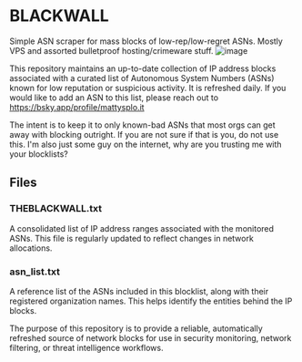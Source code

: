 # BLACKWALL
Simple ASN scraper for mass blocks of low-rep/low-regret ASNs.  Mostly VPS and assorted bulletproof hosting/crimeware stuff.
![image](https://github.com/user-attachments/assets/cc7fcd59-be40-4c5f-b291-9814604261e1)

This repository maintains an up-to-date collection of IP address blocks associated with a curated list of Autonomous System Numbers (ASNs) known for low reputation or suspicious activity.  It is refreshed daily.  If you would like to add an ASN to this list, please reach out to https://bsky.app/profile/mattysplo.it 

The intent is to keep it to only known-bad ASNs that most orgs can get away with blocking outright.  If you are not sure if that is you, do not use this.
I'm also just some guy on the internet, why are you trusting me with your blocklists?

## Files
### THEBLACKWALL.txt
A consolidated list of IP address ranges associated with the monitored ASNs. This file is regularly updated to reflect changes in network allocations.

### asn_list.txt
A reference list of the ASNs included in this blocklist, along with their registered organization names. This helps identify the entities behind the IP blocks.

The purpose of this repository is to provide a reliable, automatically refreshed source of network blocks for use in security monitoring, network filtering, or threat intelligence workflows.

